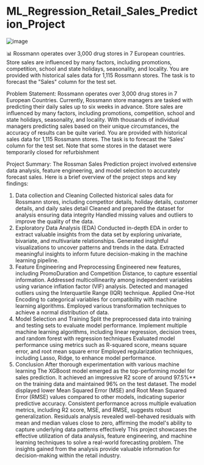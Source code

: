 # ML_Regression_Retail_Sales_Prediction_Project
![image](https://github.com/user-attachments/assets/e2a04829-d84e-4953-bd5f-64f0393b4db0)

📊 Rossmann operates over 3,000 drug stores in 7 European countries. Store sales are influenced by many factors, including promotions, competition, school and state holidays, seasonality, and locality. You are provided with historical sales data for 1,115 Rossmann stores. The task is to forecast the "Sales" column for the test set. 

Problem Statement:
Rossmann operates over 3,000 drug stores in 7 European Countries. Currently, Rossmann store managers are tasked with predicting their daily sales up to six weeks in advance. Store sales are influenced by many factors, including promotions, competition, school and state holidays, seasonality, and locality. With thousands of individual managers predicting sales based on their unique circumstances, the accuracy of results can be quite varied. You are provided with historical sales data for 1,115 Rossmann stores. The task is to forecast the 'Sales' column for the test set. Note that some stores in the dataset were temporarily closed for refurbishment

Project Summary:
The Rossman Sales Prediction project involved extensive data analysis, feature engineering, and model selection to accurately forecast sales. Here is a brief overview of the project steps and key findings:

1. Data collection and Cleaning
Collected historical sales data for Rossmann stores, including competitor details, holiday details, customer details, and daily sales detail
Cleaned and prepared the dataset for analysis ensuring data integrity
Handled missing values and outliers to improve the quality of the data.
2. Exploratory Data Analysis (EDA)
Conducted in-depth EDA in order to extract valuable insights from the data set by exploring univariate, bivariate, and multivariate relationships.
Generated insightful visualizations to uncover patterns and trends in the data.
Extracted meaningful insights to inform future decision-making in the machine learning pipeline.
3. Feature Engineering and Preprocessing
Engineered new features, including PromoDuration and Competition Distance, to capture essential information.
Addressed multicollinearity among independent variables using variance inflation factor (VIF) analysis.
Detected and managed outliers using the Interquartile Range (IQR) technique.
Applied One-Hot Encoding to categorical variables for compatibility with machine learning algorithms.
Employed various transformation techniques to achieve a normal distribution of data.
4. Model Selection and Training
Split the preprocessed data into training and testing sets to evaluate model performance.
Implement multiple machine learning algorithms, including linear regression, decision trees, and random forest with regression techniques
Evaluated model performance using metrics such as R-squared score, means square error, and root mean square error
Employed regularization techniques, including Lasso, Ridge, to enhance model performance.
5. Conclusion
After thorough experimentation with various machine learning The XGBoost model emerged as the top-performing model for sales prediction.
It achieved an impressive R2 score of around 97.5%** on the training data and maintained 96% on the test dataset.
The model displayed lower Mean Squared Error (MSE) and Root Mean Squared Error (RMSE) values compared to other models, indicating superior predictive accuracy.
Consistent performance across multiple evaluation metrics, including R2 score, MSE, and RMSE, suggests robust generalization.
Residuals analysis revealed well-behaved residuals with mean and median values close to zero, affirming the model's ability to capture underlying data patterns effectively
This project showcases the effective utilization of data analysis, feature engineering, and machine learning techniques to solve a real-world forecasting problem. The insights gained from the analysis provide valuable information for decision-making within the retail industry.
